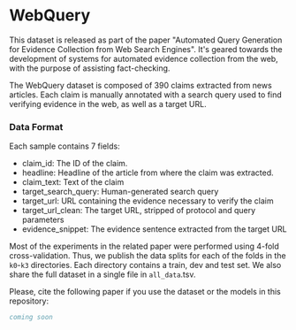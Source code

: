 #  WebQuery

This dataset is released as part of the paper "Automated Query Generation for Evidence Collection from Web Search Engines".
It's geared towards the development of systems for automated evidence collection from the web, with the purpose of assisting fact-checking.

The WebQuery dataset is composed of 390 claims extracted from news articles. Each claim is manually annotated with a search query used to find verifying evidence in the web, as well as a target URL.

### Data Format
Each sample contains 7 fields:
- claim_id: The ID of the claim. 
- headline: Headline of the article from where the claim was extracted.
- claim_text: Text of the claim
- target_search_query: Human-generated search query
- target_url: URL containing the evidence necessary to verify the claim
- target_url_clean: The target URL, stripped of protocol and query parameters
- evidence_snippet: The evidence sentence extracted from the target URL

Most of the experiments in the related paper were performed using 4-fold cross-validation. Thus, we publish the data splits for each of the folds in the `k0`-`k3` directories. Each directory contains a train, dev and test set. We also share the full dataset in a single file in `all_data`.tsv.

Please, cite the following paper if you use the dataset or the models in this repository:
```bib
coming soon
```



